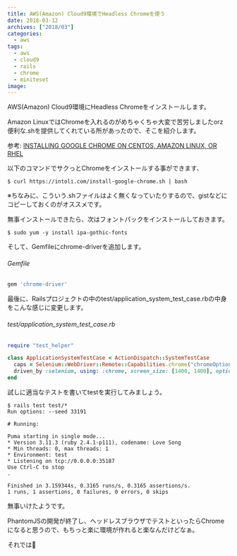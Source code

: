 ```yaml
---
title: AWS(Amazon) Cloud9環境でHeadless Chromeを使う
date: 2018-03-12
archives: ["2018/03"]
categories:
  - aws
tags:
  - aws
  - cloud9
  - rails
  - chrome
  - miniteset
image:
---
```

AWS(Amazon) Cloud9環境にHeadless Chromeをインストールします。

<!--more-->

Amazon LinuxではChromeを入れるのがめちゃくちゃ大変で苦労しましたorz 便利な.shを提供してくれている所があったので、そこを紹介します。

参考: [INSTALLING GOOGLE CHROME ON CENTOS, AMAZON LINUX, OR RHEL](https://intoli.com/blog/installing-google-chrome-on-centos/)

以下のコマンドでサクっとChromeをインストールする事ができます、

```
$ curl https://intoli.com/install-google-chrome.sh | bash
```

※ちなみに、こういう.shファイルはよく無くなっていたりするので、gistなどにコピーしておくのがオススメです。

無事インストールできたら、次はフォントパックをインストールしておきます。

```
$ sudo yum -y install ipa-gothic-fonts
```

そして、Gemfileにchrome-driverを追加します。

###### Gemfile
```ruby
gem 'chrome-driver'
```

最後に、Railsプロジェクトの中のtest/application_system_test_case.rbの中身をこんな感じに変更します。

###### test/application_system_test_case.rb
```ruby
require "test_helper"

class ApplicationSystemTestCase < ActionDispatch::SystemTestCase
  caps = Selenium::WebDriver::Remote::Capabilities.chrome("chromeOptions" => {"args" => %w(--headless)})
  driven_by :selenium, using: :chrome, screen_size: [1400, 1400], options: { desired_capabilities: caps }
end
```

試しに適当なテストを書いてtestを実行してみましょう。

```
$ rails test test/*
Run options: --seed 33191

# Running:

Puma starting in single mode...
* Version 3.11.3 (ruby 2.4.1-p111), codename: Love Song
* Min threads: 0, max threads: 1
* Environment: test
* Listening on tcp://0.0.0.0:35187
Use Ctrl-C to stop
.

Finished in 3.159344s, 0.3165 runs/s, 0.3165 assertions/s.
1 runs, 1 assertions, 0 failures, 0 errors, 0 skips
```

無事いけたようです。

PhantomJSの開発が終了し、ヘッドレスブラウザでテストといったらChromeになると思うので、もちっと楽に環境が作れると楽なんだけどなぁ。

それでは👐
